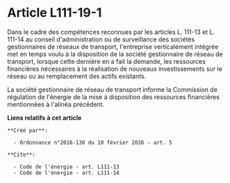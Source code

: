 # Article L111-19-1

Dans le cadre des compétences reconnues par les articles L. 111-13 et L. 111-14 au conseil d'administration ou de
surveillance des sociétés gestionnaires de réseaux de transport, l'entreprise verticalement intégrée met en temps voulu à la
disposition de la société gestionnaire de réseau de transport, lorsque cette dernière en a fait la demande, les ressources
financières nécessaires à la réalisation de nouveaux investissements sur le réseau ou au remplacement des actifs existants. 

La société gestionnaire de réseau de transport informe la Commission de régulation de l'énergie de la mise à disposition des
ressources financières mentionnées à l'alinéa précédent.

**Liens relatifs à cet article**

	**Créé par**:

	  - Ordonnance n°2016-130 du 10 février 2016 - art. 5

	**Cite**:

	  - Code de l'énergie - art. L111-13
	  - Code de l'énergie - art. L111-14
